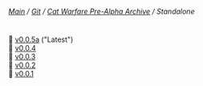 ﻿###### [Main](https://pikakid98.github.io) / [Git](https://git-pikakid98.github.io) / [Cat Warfare Pre-Alpha Archive](https://git-pikakid98.github.io/cat-warfare-pre-alpha-archive) / Standalone
<h1></h1>

📁 [v0.0.5a](https://git-pikakid98.github.io/cat-warfare-pre-alpha-archive/standalone/v0.0.5a) ("Latest")
\
📁 [v0.0.4](https://git-pikakid98.github.io/cat-warfare-pre-alpha-archive/standalone/v0.0.4)
\
📁 [v0.0.3](https://git-pikakid98.github.io/cat-warfare-pre-alpha-archive/standalone/v0.0.3)
\
📁 [v0.0.2](https://git-pikakid98.github.io/cat-warfare-pre-alpha-archive/standalone/v0.0.2)
\
📁 [v0.0.1](https://git-pikakid98.github.io/cat-warfare-pre-alpha-archive/standalone/v0.0.1)
